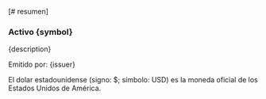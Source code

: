 [# resumen]

### Activo {symbol}

{description}

Emitido por: {issuer}

El dolar estadounidense (signo: $; símbolo: USD) es la moneda oficial de los Estados Unidos de América.